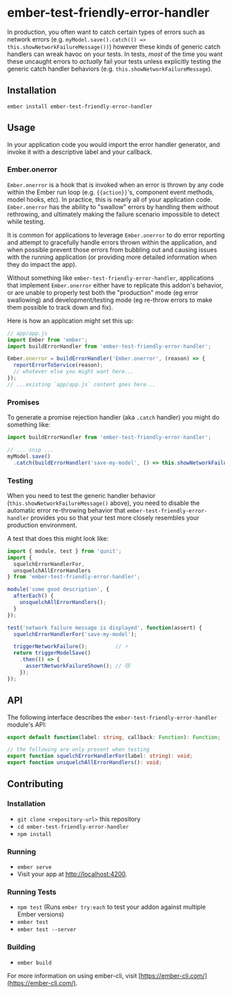 # ember-test-friendly-error-handler

In production, you often want to catch certain types of errors such as network errors (e.g. `myModel.save().catch(() => this.showNetworkFailureMessage())`) however these kinds of generic catch handlers can wreak havoc on your tests.  In tests, _most_ of the time you want these uncaught errors to _actually_ fail your tests unless explicitly testing the generic catch handler behaviors (e.g. `this.showNetworkFailureMessage`).

## Installation

    ember install ember-test-friendly-error-handler

## Usage

In your application code you would import the error handler generator, and invoke it with a descriptive label and your callback.

### Ember.onerror

`Ember.onerror` is a hook that is invoked when an error is thrown by any code
within the Ember run loop (e.g. `{{action}}`'s, component event methods, model
hooks, etc). In practice, this is nearly all of your application code.
`Ember.onerror` has the ability to "swallow" errors by handling them without
rethrowing, and ultimately making the failure scenario impossible to detect
while testing.

It is common for applications to leverage `Ember.onerror` to do error reporting
and attempt to gracefully handle errors thrown within the application, and when
possible prevent those errors from bubbling out and causing issues with the
running application (or providing more detailed information when they do impact
the app).

Without something like `ember-test-friendly-error-handler`, applications that
implement `Ember.onerror` either have to replicate this addon's behavior, or are
unable to properly test both the "production" mode (eg error swallowing) and
development/testing mode (eg re-throw errors to make them possible to track down
and fix).

Here is how an application might set this up:

```js
// app/app.js
import Ember from 'ember';
import buildErrorHandler from 'ember-test-friendly-error-handler';

Ember.onerror = buildErrorHandler('Ember.onerror', (reason) => {
  reportErrorToService(reason);
  // whatever else you might want here...
});
// ...existing `app/app.js` content goes here...
```

### Promises

To generate a promise rejection handler (aka `.catch` handler) you might do something like:

```js
import buildErrorHandler from 'ember-test-friendly-error-handler';

// ... snip ...
myModel.save()
  .catch(buildErrorHandler('save-my-model', () => this.showNetworkFailureMessage()));
```

### Testing

When you need to test the generic handler behavior (`this.showNetworkFailureMessage()` above), you need to disable the automatic error re-throwing behavior that `ember-test-friendly-error-handler` provides you so that your test more closely resembles your production environment.

A test that does this might look like:

```js
import { module, test } from 'qunit';
import { 
  squelchErrorHandlerFor,
  unsquelchAllErrorHandlers
} from 'ember-test-friendly-error-handler';

module('some good description', {
  afterEach() {
    unsquelchAllErrorHandlers();
  }
});

test('network failure message is displayed', function(assert) {
  squelchErrorHandlerFor('save-my-model');

  triggerNetworkFailure();         // ⚡️
  return triggerModelSave()
    .then(() => {
      assertNetworkFailureShown(); // 😼
    });
});
```

## API

The following interface describes the `ember-test-friendly-error-handler` module's API:

```ts
export default function(label: string, callback: Function): Function;

// the following are only present when testing
export function squelchErrorHandlerFor(label: string): void;
export function unsquelchAllErrorHandlers(): void;
```

## Contributing

### Installation

* `git clone <repository-url>` this repository
* `cd ember-test-friendly-error-handler`
* `npm install`


### Running

* `ember serve`
* Visit your app at [http://localhost:4200](http://localhost:4200).

### Running Tests

* `npm test` (Runs `ember try:each` to test your addon against multiple Ember versions)
* `ember test`
* `ember test --server`

### Building

* `ember build`

For more information on using ember-cli, visit [https://ember-cli.com/](https://ember-cli.com/).
